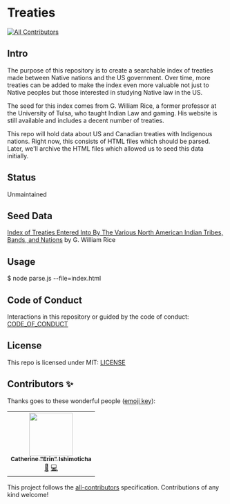# Treaties
<!-- ALL-CONTRIBUTORS-BADGE:START - Do not remove or modify this section -->
[![All Contributors](https://img.shields.io/badge/all_contributors-1-orange.svg?style=flat-square)](#contributors-)
<!-- ALL-CONTRIBUTORS-BADGE:END -->

## Intro

The purpose of this repository is to create a searchable index of treaties made between Native nations and the US government. Over time, more treaties can be added to make the index even more valuable not just to Native peoples but those interested in studying Native law in the US.

The seed for this index comes from G. William Rice, a former professor at the University of Tulsa, who taught Indian Law and gaming. His website is still available and includes a decent number of treaties.

This repo will hold data about US and Canadian treaties with Indigenous nations. Right now, this consists of HTML files which should be parsed. Later, we'll archive the HTML files which allowed us to seed this data initially.

## Status

Unmaintained

## Seed Data

[Index of Treaties Entered Into By The Various North American Indian Tribes, Bands, and Nations](http://resources.utulsa.edu/law/classes/rice/Treaties/001_Treaty_Index.htm) by G. William Rice

## Usage

\$ node parse.js --file=index.html

## Code of Conduct

Interactions in this repository or guided by the code of conduct: [CODE_OF_CONDUCT](CODE_OF_CONDUCT.md)

## License

This repo is licensed under MIT: [LICENSE](LICENSE)

## Contributors ✨

Thanks goes to these wonderful people ([emoji key](https://allcontributors.org/docs/en/emoji-key)):

<!-- ALL-CONTRIBUTORS-LIST:START - Do not remove or modify this section -->
<!-- prettier-ignore-start -->
<!-- markdownlint-disable -->
<table>
  <tr>
    <td align="center"><a href="http://yes.erin.codes"><img src="https://avatars3.githubusercontent.com/u/467627?v=4" width="100px;" alt=""/><br /><sub><b>Catherine "Erin" Ishimoticha</b></sub></a><br /><a href="https://github.com/nativesintech/treaties/commits?author=erinspice" title="Documentation">📖</a> <a href="https://github.com/nativesintech/treaties/commits?author=erinspice" title="Code">💻</a></td>
  </tr>
</table>

<!-- markdownlint-enable -->
<!-- prettier-ignore-end -->
<!-- ALL-CONTRIBUTORS-LIST:END -->

This project follows the [all-contributors](https://github.com/all-contributors/all-contributors) specification. Contributions of any kind welcome!